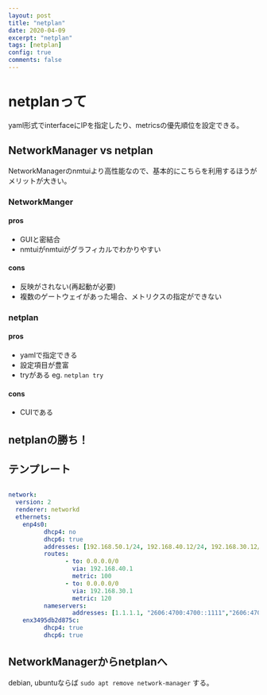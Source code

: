```yaml
---
layout: post
title: "netplan"
date: 2020-04-09
excerpt: "netplan"
tags: [netplan]
config: true
comments: false
---
```



# netplanって
 yaml形式でinterfaceにIPを指定したり、metricsの優先順位を設定できる。 

## NetworkManager vs netplan
 NetworkManagerのnmtuiより高性能なので、基本的にこちらを利用するほうがメリットが大きい。
 
### NetworkManger
#### pros 
 - GUIと密結合
 - nmtuiがnmtuiがグラフィカルでわかりやすい
#### cons
 - 反映がされない(再起動が必要)
 - 複数のゲートウェイがあった場合、メトリクスの指定ができない

### netplan
#### pros 
 - yamlで指定できる
 - 設定項目が豊富
 - tryがある eg. `netplan try`
#### cons
 - CUIである

## netplanの勝ち！

## テンプレート
```yaml

network:
  version: 2
  renderer: networkd
  ethernets:
    enp4s0:
          dhcp4: no
          dhcp6: true
          addresses: [192.168.50.1/24, 192.168.40.12/24, 192.168.30.12/24, 192.168.20.12/24]
          routes:
                - to: 0.0.0.0/0
                  via: 192.168.40.1
                  metric: 100
                - to: 0.0.0.0/0
                  via: 192.168.30.1
                  metric: 120
          nameservers:
                  addresses: [1.1.1.1, "2606:4700:4700::1111","2606:4700:4700::1001",8.8.4.4,8.8.8.8]
    enx3495db2d875c:
          dhcp4: true
          dhcp6: true
```

## NetworkManagerからnetplanへ
debian, ubuntuならば `sudo apt remove network-manager` する。  


